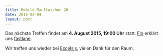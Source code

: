 ```yaml
---
title: Mobile Maultaschen 28
date: 2015-08-04
layout: post
---
```

Das nächste Treffen findet am **4. August 2015, 19:00 Uhr** statt. [Flo](https://twitter.com/florianbuerger) erklärt uns [fastlane](http://fastlane.tools). 

Wir treffen uns wieder bei [Excelsis](http://www.excelsisnet.com/kontakt/), vielen Dank für den Raum.